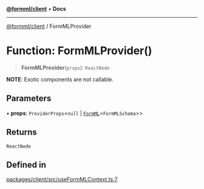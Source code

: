 [**@formml/client**](../README.md) • **Docs**

---

[@formml/client](../globals.md) / FormMLProvider

# Function: FormMLProvider()

> **FormMLProvider**(`props`): `ReactNode`

**NOTE**: Exotic components are not callable.

## Parameters

• **props**: `ProviderProps`\<`null` \| [`FormML`](../classes/FormML.md)\<`FormMLSchema`\>\>

## Returns

`ReactNode`

## Defined in

[packages/client/src/useFormMLContext.ts:7](https://github.com/formml/formml/blob/0935699dc984f24409f889758853e111ec082a60/packages/client/src/useFormMLContext.ts#L7)

